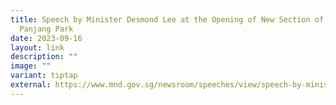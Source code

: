 ```yaml
---
title: Speech by Minister Desmond Lee at the Opening of New Section of Pasir
  Panjang Park
date: 2023-09-16
layout: link
description: ""
image: ""
variant: tiptap
external: https://www.mnd.gov.sg/newsroom/speeches/view/speech-by-minister-desmond-lee-at-the-opening-of-new-section-of-pasir-panjang-park
---
```

